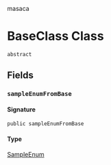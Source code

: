 masaca

# BaseClass Class
`abstract`

## Fields
### `sampleEnumFromBase`

#### Signature
```apex
public sampleEnumFromBase
```

#### Type
[SampleEnum](../Sample-Enums/SampleEnum.md)